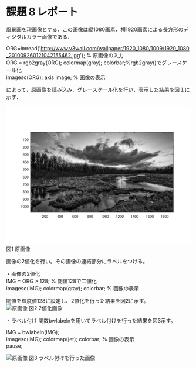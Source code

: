 ﻿# 課題８レポート

風景画を現画像とする．この画像は縦1080画素，横1920画素による長方形のディジタルカラー画像である．

ORG=imread('http://www.v3wall.com/wallpaper/1920_1080/1009/1920_1080_201009260121042155462.jpg'); % 原画像の入力  
ORG = rgb2gray(ORG); colormap(gray); colorbar;%rgb2gray()でグレースケール化  
imagesc(ORG); axis image; % 画像の表示  

によって，原画像を読み込み，グレースケール化を行い、表示した結果を図１に示す．  

![原画像](https://github.com/MogmogPakupaku/lecture_image_processing/blob/master/image/kadai2_gryorg.jpg)  
図1 原画像  

画像の2値化を行い。その画像の連結部分にラベルをつける。

・画像の2値化  
IMG = ORG > 128; % 閾値128で二値化  
imagesc(IMG); colormap(gray); colorbar; % 画像の表示  

閾値を輝度値128に設定し、2値化を行った結果を図2に示す。  
![原画像](https://github.com/MogmogPakupaku/lecture_image_processing/blob/master/image/kadai8_1.jpg)
図2 2値化画像  

・ラベル付け
関数bwlabelnを用いてラベル付けを行った結果を図3示す。  

IMG = bwlabeln(IMG);  
imagesc(IMG); colormap(jet); colorbar; % 画像の表示  
pause;  

![原画像](https://github.com/MogmogPakupaku/lecture_image_processing/blob/master/image/kadai8_2.jpg)
図3 ラベル付けを行った画像 
